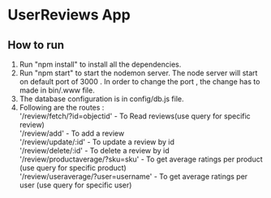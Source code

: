 # UserReviews App

## How to run 
1. Run "npm install" to install all the dependencies.
2. Run "npm start" to start the nodemon server. The node server will start on default port of 3000 . In order to change the port , the change has to made in bin/.www file. 
3. The database configuration is in config/db.js file. 
4. Following are the routes :  
    '/review/fetch/?id=objectid' - To Read reviews(use query for specific review)  
    '/review/add' - To add a review  
    '/review/update/:id' - To update a review by id  
    '/review/delete/:id' - To delete a review by id  
    '/review/productaverage/?sku=sku' - To get average ratings per product (use query for specific product)  
    '/review/useraverage/?user=username' - To get average ratings per user  (use query for specific user)  